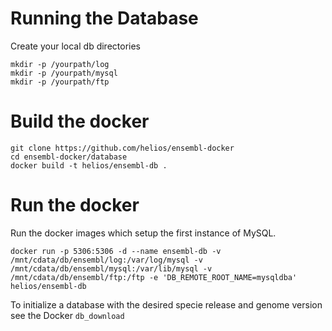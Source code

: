 Running the Database
====================

Create your local db directories

    mkdir -p /yourpath/log
    mkdir -p /yourpath/mysql
    mkdir -p /yourpath/ftp

Build the docker
================

    git clone https://github.com/helios/ensembl-docker
    cd ensembl-docker/database
    docker build -t helios/ensembl-db .


Run the docker
==============

Run the docker images which setup the first instance of MySQL.
    

    docker run -p 5306:5306 -d --name ensembl-db -v /mnt/cdata/db/ensembl/log:/var/log/mysql -v /mnt/cdata/db/ensembl/mysql:/var/lib/mysql -v /mnt/cdata/db/ensembl/ftp:/ftp -e 'DB_REMOTE_ROOT_NAME=mysqldba' helios/ensembl-db

To initialize a database with the desired specie release and genome version see the Docker `db_download`